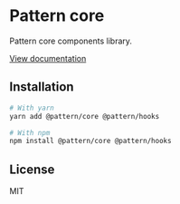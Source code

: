 # Pattern core

Pattern core components library.

[View documentation](https://pattern-ui.design/)

## Installation

```sh
# With yarn
yarn add @pattern/core @pattern/hooks

# With npm
npm install @pattern/core @pattern/hooks
```

## License

MIT
